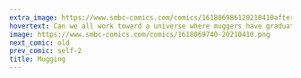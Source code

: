 ```yaml
---
extra_image: https://www.smbc-comics.com/comics/161806986120210410after.png
hovertext: Can we all work toward a universe where muggers have graduate degrees?
image: https://www.smbc-comics.com/comics/1618069740-20210410.png
next_comic: old
prev_comic: self-2
title: Mugging
---
```


